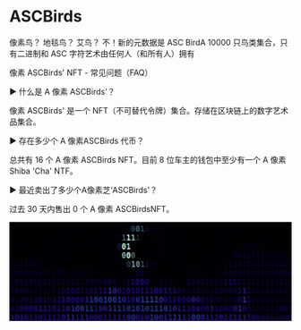 # ASCBirds

像素鸟？ 地毯鸟？ 艾鸟？ 不！新的元数据是 ASC BirdA 10000 只鸟类集合，只有二进制和 ASC 字符艺术由任何人（和所有人）拥有

像素 ASCBirds' NFT - 常见问题（FAQ）

▶ 什么是 A 像素 ASCBirds'？

像素 ASCBirds' 是一个 NFT（不可替代令牌）集合。存储在区块链上的数字艺术品集合。

▶ 存在多少个 A 像素ASCBirds 代币？

总共有 16 个 A 像素 ASCBirds NFT。目前 8 位车主的钱包中至少有一个 A 像素 Shiba 'Cha' NTF。

▶ 最近卖出了多少个A像素芝‘ASCBirds’？

过去 30 天内售出 0 个 A 像素 ASCBirdsNFT。

![微信截图_20220823160040](微信截图_20220823160040.png)




